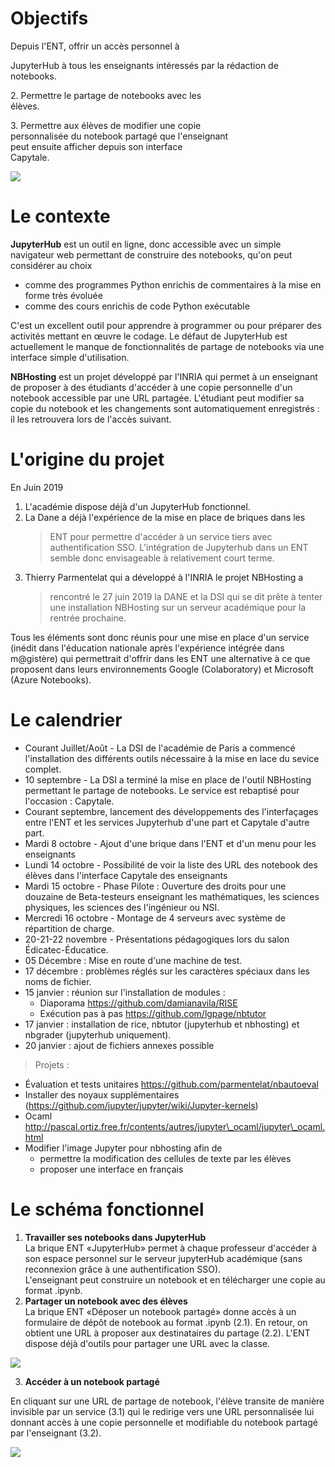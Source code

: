 Objectifs
=========

Depuis l'ENT, offrir un accès personnel à       

JupyterHub à tous les enseignants intéressés par la 
rédaction de notebooks.                             
                                                    
2\. Permettre le partage de notebooks avec les      
élèves.                                             
                                                    
3\. Permettre aux élèves de modifier une copie      
personnalisée du notebook partagé que l'enseignant  
peut ensuite afficher depuis son interface          
Capytale.                                           

![](media/image3.png)

Le contexte
===========

**JupyterHub** est un outil en ligne, donc accessible avec un simple
navigateur web permettant de construire des notebooks, qu'on peut
considérer au choix

- comme des programmes Python enrichis de commentaires à la mise en
forme très évoluée
- comme des cours enrichis de code Python exécutable

C'est un excellent outil pour apprendre à programmer ou pour préparer
des activités mettant en œuvre le codage. Le défaut de JupyterHub est
actuellement le manque de fonctionnalités de partage de notebooks via
une interface simple d'utilisation.

**NBHosting** est un projet développé par l'INRIA qui permet à un
enseignant de proposer à des étudiants d'accéder à une copie personnelle
d'un notebook accessible par une URL partagée. L'étudiant peut modifier
sa copie du notebook et les changements sont automatiquement enregistrés
: il les retrouvera lors de l'accès suivant.

L'origine du projet 
===================

En Juin 2019

1.  L'académie dispose déjà d'un JupyterHub fonctionnel.
2.  La Dane a déjà l'expérience de la mise en place de briques dans les
    > ENT pour permettre d'accéder à un service tiers avec
    > authentification SSO. L'intégration de Jupyterhub dans un ENT
    > semble donc envisageable à relativement court terme.
3.  Thierry Parmentelat qui a développé à l'INRIA le projet NBHosting a
    > rencontré le 27 juin 2019 la DANE et la DSI qui se dit prête à
    > tenter une installation NBHosting sur un serveur académique pour
    > la rentrée prochaine.

Tous les éléments sont donc réunis pour une mise en place d'un service
(inédit dans l'éducation nationale après l'expérience intégrée dans
m@gistère) qui permettrait d'offrir dans les ENT une alternative à ce
que proposent dans leurs environnements Google (Colaboratory) et
Microsoft (Azure Notebooks).

Le calendrier
=============

- Courant Juillet/Août - La DSI de l'académie de Paris a commencé
  l'installation des différents outils nécessaire à la mise en lace
  du sevice complet.
- 10 septembre - La DSI a terminé la mise en place de l'outil
  NBHosting permettant le partage de notebooks. Le service est
  rebaptisé pour l'occasion : Capytale.
- Courant septembre, lancement des développements des l'interfaçages
  entre l'ENT et les services Jupyterhub d'une part et Capytale
  d'autre part.
- Mardi 8 octobre - Ajout d\'une brique dans l'ENT et d'un menu pour
  les enseignants
- Lundi 14 octobre - Possibilité de voir la liste des URL des notebook
  des élèves dans l'interface Capytale des enseignants
- Mardi 15 octobre - Phase Pilote : Ouverture des droits pour une
  douzaine de Beta-testeurs enseignant les mathématiques, les
  sciences physiques, les sciences des l'ingénieur ou NSI.
- Mercredi 16 octobre - Montage de 4 serveurs avec système de
  répartition de charge.
- 20-21-22 novembre - Présentations pédagogiques lors du salon
  Édicatec-Éducatice.
- 05 Décembre : Mise en route d'une machine de test.
- 17 décembre : problèmes réglés sur les caractères spéciaux dans les
  noms de fichier.
- 15 janvier : réunion sur l'installation de modules :
    -   Diaporama https://github.com/damianavila/RISE
    -   Exécution pas à pas https://github.com/lgpage/nbtutor
- 17 janvier : installation de rice, nbtutor (jupyterhub et nbhosting)
  et nbgrader (jupyterhub uniquement).
- 20 janvier : ajout de fichiers annexes possible

> Projets :

- Évaluation et tests unitaires
  https://github.com/parmentelat/nbautoeval
- Installer des noyaux supplémentaires
  (https://github.com/jupyter/jupyter/wiki/Jupyter-kernels)
- Ocaml
  http://pascal.ortiz.free.fr/contents/autres/jupyter\_ocaml/jupyter\_ocaml.html
- Modifier l\'image Jupyter pour nbhosting afin de
  - permettre la modification des cellules de texte par les élèves
  - proposer une interface en français

Le schéma fonctionnel
=====================

1. **Travailler ses notebooks dans JupyterHub**\
  La brique ENT «JupyterHub» permet à chaque professeur d'accéder à son
  espace personnel sur le serveur jupyterHub académique (sans reconnexion
  grâce à une authentification SSO).\
  L'enseignant peut construire un notebook et en télécharger une copie au
  format .ipynb.
2. **Partager un notebook avec des élèves**\
  La brique ENT «Déposer un notebook partagé» donne accès à un formulaire
  de dépôt de notebook au format .ipynb (2.1). En retour, on obtient une
  URL à proposer aux destinataires du partage (2.2). L'ENT dispose déjà
  d'outils pour partager une URL avec la classe.

  ![](media/image1.jpg)

3. **Accéder à un notebook partagé**

En cliquant sur une URL de partage de notebook, l'élève transite de
manière invisible par un service (3.1) qui le redirige vers une URL
personnalisée lui donnant accès à une copie personnelle et modifiable du
notebook partagé par l'enseignant (3.2).

![](media/image2.jpg)
